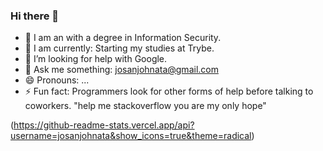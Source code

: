 ### Hi there 👋

- 🔭 I am an with a degree in Information Security.
- 🌱 I am currently: Starting my studies at Trybe.
- 🤔 I’m looking for help with Google.
- 💬 Ask me something: josanjohnata@gmail.com
- 😄 Pronouns: ...
- ⚡ Fun fact: Programmers look for other forms of help before talking to coworkers. "help me stackoverflow you are my only hope"

(https://github-readme-stats.vercel.app/api?username=josanjohnata&show_icons=true&theme=radical)
